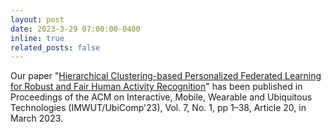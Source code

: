 ```yaml
---
layout: post
date: 2023-3-29 07:00:00-0400
inline: true
related_posts: false
---
```


Our paper "[Hierarchical Clustering-based Personalized Federated Learning for Robust and Fair Human Activity Recognition](https://dl.acm.org/doi/pdf/10.1145/3580795)" has been published in Proceedings of the ACM on Interactive, Mobile, Wearable and Ubiquitous Technologies (IMWUT/UbiComp'23), Vol. 7, No. 1, pp 1–38, Article 20, in March 2023.